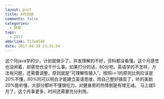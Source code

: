 ```yaml
---
layout: post
title: 4月总结
comments: false
categories:
  - 随笔
tags:
  - 2017
abbrlink: 717a4540
date: 2017-04-30 23:31:54
---
```


  这个月java学的少，计划就做少了，并发理解的不好，资料都没看懂。这个月感觉也没闲着，却感觉也没干什么事。如果打分的话，60分吧。英语学的不怎样，方法有问题，还需要调整。原则就是&ldquo;可理解性输入&rdquo;，按照i＋1的原则比例应该是20%不懂，80%的可以明白才能建立英语思维，而自己整好搞反了，听的美剧20%能听懂，大部分都听不懂很吃力。对健身房的热情倒是有增无减。
  马上就5月了，这个月事更多，时间还需要充分利用。
